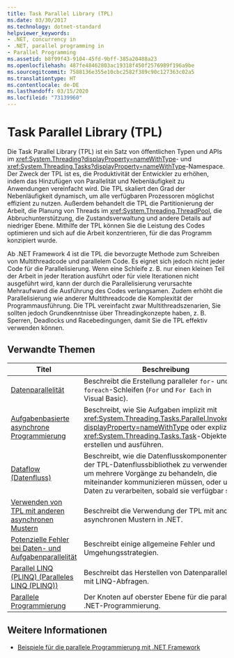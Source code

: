 ```yaml
---
title: Task Parallel Library (TPL)
ms.date: 03/30/2017
ms.technology: dotnet-standard
helpviewer_keywords:
- .NET, concurrency in
- .NET, parallel programming in
- Parallel Programming
ms.assetid: b8f99f43-9104-45fd-9bff-385a20488a23
ms.openlocfilehash: 487fe48462803ac19318f450f2576989f196a9be
ms.sourcegitcommit: 7588136e355e10cbc2582f389c90c127363c02a5
ms.translationtype: HT
ms.contentlocale: de-DE
ms.lasthandoff: 03/15/2020
ms.locfileid: "73139960"
---
```

# <a name="task-parallel-library-tpl"></a>Task Parallel Library (TPL)
Die Task Parallel Library (TPL) ist ein Satz von öffentlichen Typen und APIs im <xref:System.Threading?displayProperty=nameWithType>- und <xref:System.Threading.Tasks?displayProperty=nameWithType>-Namespace. Der Zweck der TPL ist es, die Produktivität der Entwickler zu erhöhen, indem das Hinzufügen von Parallelität und Nebenläufigkeit zu Anwendungen vereinfacht wird. Die TPL skaliert den Grad der Nebenläufigkeit dynamisch, um alle verfügbaren Prozessoren möglichst effizient zu nutzen. Außerdem behandelt die TPL die Partitionierung der Arbeit, die Planung von Threads im <xref:System.Threading.ThreadPool>, die Abbruchunterstützung, die Zustandsverwaltung und andere Details auf niedriger Ebene. Mithilfe der TPL können Sie die Leistung des Codes optimieren und sich auf die Arbeit konzentrieren, für die das Programm konzipiert wurde.  
  
 Ab .NET Framework 4 ist die TPL die bevorzugte Methode zum Schreiben von Multithreadcode und parallelem Code. Es eignet sich jedoch nicht jeder Code für die Parallelisierung. Wenn eine Schleife z. B. nur einen kleinen Teil der Arbeit in jeder Iteration ausführt oder für viele Iterationen nicht ausgeführt wird, kann der durch die Parallelisierung verursachte Mehraufwand die Ausführung des Codes verlangsamen. Zudem erhöht die Parallelisierung wie anderer Multithreadcode die Komplexität der Programmausführung. Die TPL vereinfacht zwar Multithreadszenarien, Sie sollten jedoch Grundkenntnisse über Threadingkonzepte haben, z. B. Sperren, Deadlocks und Racebedingungen, damit Sie die TPL effektiv verwenden können.  
  
## <a name="related-topics"></a>Verwandte Themen  
  
|Titel|Beschreibung|  
|-|-|  
|[Datenparallelität](../../../docs/standard/parallel-programming/data-parallelism-task-parallel-library.md)|Beschreibt die Erstellung paralleler `for`- und `foreach`-Schleifen (`For` und `For Each` in Visual Basic).|  
|[Aufgabenbasierte asynchrone Programmierung](../../../docs/standard/parallel-programming/task-based-asynchronous-programming.md)|Beschreibt, wie Sie Aufgaben implizit mit <xref:System.Threading.Tasks.Parallel.Invoke%2A?displayProperty=nameWithType> oder explizit mit <xref:System.Threading.Tasks.Task>-Objekten erstellen und ausführen.|  
|[Dataflow (Datenfluss)](../../../docs/standard/parallel-programming/dataflow-task-parallel-library.md)|Beschreibt, wie die Datenflusskomponenten in der TPL-Datenflussbibliothek zu verwenden sind, um mehrere Vorgänge zu behandeln, die miteinander kommunizieren müssen, oder um Daten zu verarbeiten, sobald sie verfügbar sind.|  
|[Verwenden von TPL mit anderen asynchronen Mustern](../../../docs/standard/parallel-programming/using-tpl-with-other-asynchronous-patterns.md)|Beschreibt die Verwendung der TPL mit anderen asynchronen Mustern in .NET.|  
|[Potenzielle Fehler bei Daten- und Aufgabenparallelität](../../../docs/standard/parallel-programming/potential-pitfalls-in-data-and-task-parallelism.md)|Beschreibt einige allgemeine Fehler und Umgehungsstrategien.|  
|[Parallel LINQ (PLINQ) (Paralleles LINQ (PLINQ))](../../../docs/standard/parallel-programming/parallel-linq-plinq.md)|Beschreibt das Herstellen von Datenparallelität mit LINQ-Abfragen.|  
|[Parallele Programmierung](../../../docs/standard/parallel-programming/index.md)|Der Knoten auf oberster Ebene für die parallele .NET-Programmierung.|  
  
## <a name="see-also"></a>Weitere Informationen

- [Beispiele für die parallele Programmierung mit .NET Framework](https://code.msdn.microsoft.com/Samples-for-Parallel-b4b76364)
